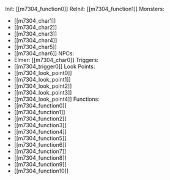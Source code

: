 Init: [[m7304_function0]]
ReInit: [[m7304_function1]]
Monsters:
- [[m7304_char1]]
- [[m7304_char2]]
- [[m7304_char3]]
- [[m7304_char4]]
- [[m7304_char5]]
- [[m7304_char6]]
NPCs:
- Elmer: [[m7304_char0]]
Triggers:
- [[m7304_trigger0]]
Look Points:
- [[m7304_look_point0]]
- [[m7304_look_point1]]
- [[m7304_look_point2]]
- [[m7304_look_point3]]
- [[m7304_look_point4]]
Functions:
- [[m7304_function0]]
- [[m7304_function1]]
- [[m7304_function2]]
- [[m7304_function3]]
- [[m7304_function4]]
- [[m7304_function5]]
- [[m7304_function6]]
- [[m7304_function7]]
- [[m7304_function8]]
- [[m7304_function9]]
- [[m7304_function10]]
